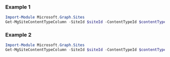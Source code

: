 ### Example 1
``` powershell
Import-Module Microsoft.Graph.Sites
Get-MgSiteContentTypeColumn -SiteId $siteId -ContentTypeId $contentTypeId -ColumnDefinitionId $columnDefinitionId
```
### Example 2
``` powershell
Import-Module Microsoft.Graph.Sites
Get-MgSiteContentTypeColumn -SiteId $siteId -ContentTypeId $contentTypeId
```
